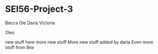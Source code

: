 # SEI56-Project-3

Becca
Ole
Daria
Victoria

Oles 

new stuff here 
more new stuff 
More new stuff added by daria
Even more stuff from Bex
